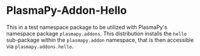 # PlasmaPy-Addon-Hello

This in a test namespace package to be utilized with PlasmaPy's namespace package
`plasmapy.addons`.  This distribution installs the `hello` sub-package within the
`plasmapy.addon` namespace, that is then accessible via `plasmapy.addons.hello`.
